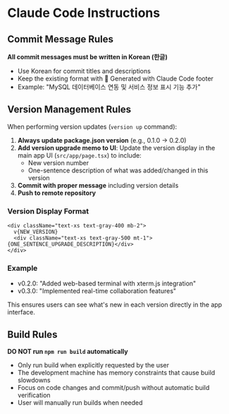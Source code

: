 # Claude Code Instructions

## Commit Message Rules

**All commit messages must be written in Korean (한글)**
- Use Korean for commit titles and descriptions
- Keep the existing format with 🤖 Generated with Claude Code footer
- Example: "MySQL 데이터베이스 연동 및 서비스 정보 표시 기능 추가"

## Version Management Rules

When performing version updates (`version up` command):

1. **Always update package.json version** (e.g., 0.1.0 → 0.2.0)
2. **Add version upgrade memo to UI**: Update the version display in the main app UI (`src/app/page.tsx`) to include:
   - New version number
   - One-sentence description of what was added/changed in this version
3. **Commit with proper message** including version details
4. **Push to remote repository**

### Version Display Format
```tsx
<div className="text-xs text-gray-400 mb-2">
  v{NEW_VERSION}
  <div className="text-xs text-gray-500 mt-1">{ONE_SENTENCE_UPGRADE_DESCRIPTION}</div>
</div>
```

### Example
- v0.2.0: "Added web-based terminal with xterm.js integration"
- v0.3.0: "Implemented real-time collaboration features"

This ensures users can see what's new in each version directly in the app interface.

## Build Rules

**DO NOT run `npm run build` automatically**
- Only run build when explicitly requested by the user
- The development machine has memory constraints that cause build slowdowns
- Focus on code changes and commit/push without automatic build verification
- User will manually run builds when needed